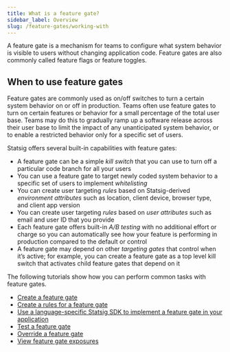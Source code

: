 ```yaml
---
title: What is a feature gate?
sidebar_label: Overview
slug: /feature-gates/working-with
---
```


A feature gate is a mechanism for teams to configure what system behavior is visible to users without changing application code. Feature gates are also commonly called feature flags or feature toggles.

## When to use feature gates

Feature gates are commonly used as on/off switches to turn a certain system behavior on or off in production. Teams often use feature gates to turn on certain features or behavior for a small percentage of the total user base. Teams may do this to gradually ramp up a software release across their user base to limit the impact of any unanticipated system behavior, or to enable a restricted behavior only for a specific set of users.

Statsig offers several built-in capabilities with feature gates:

- A feature gate can be a simple _kill switch_ that you can use to turn off a particular code branch for all your users
- You can use a feature gate to target newly coded system behavior to a specific set of users to implement _whitelisting_
- You can create user targeting _rules_ based on Statsig-derived _environment attributes_ such as location, client device, browser type, and client app version
- You can create user targeting _rules_ based on _user attributes_ such as email and user ID that you provide
- Each feature gate offers built-in _A/B testing_ with no additional effort or charge so you can automatically see how your feature is performing in production compared to the default or control
- A feature gate may depend on other _targeting gates_ that control when it’s active; for example, you can create a feature gate as a top level kill switch that activates child feature gates that depend on it

The following tutorials show how you can perform common tasks with feature gates.

- [Create a feature gate](/feature-gates/create-new)
- [Create a rules for a feature gate](/feature-gates/add-rule)
- [Use a language-specific Statsig SDK to implement a feature gate in your application](/feature-gates/implement)
- [Test a feature gate](/feature-gates/test-gate)
- [Override a feature gate](/feature-gates/overrides)
- [View feature gate exposures](/feature-gates/view-exposures)

